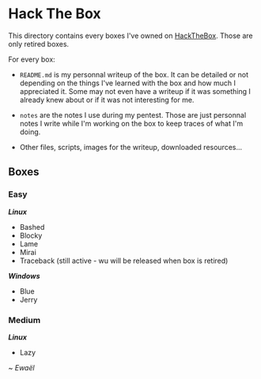# Hack The Box

This directory contains every boxes I've owned on [HackTheBox](https://www.hackthebox.eu/home). Those are only retired boxes.

For every box:

- `README.md` is my personnal writeup of the box. It can be detailed or not depending on the things I've learned with the box and how much I appreciated it. Some may not even have a writeup if it was something I already knew about or if it was not interesting for me.

- `notes` are the notes I use during my pentest. Those are just personnal notes I write while I'm working on the box to keep traces of what I'm doing.

- Other files, scripts, images for the writeup, downloaded resources...

## Boxes

### Easy

***Linux***

* Bashed
* Blocky
* Lame
* Mirai
* Traceback (still active - wu will be released when box is retired)

***Windows***

* Blue
* Jerry

### Medium

***Linux***

* Lazy

~ *Ewaël*
